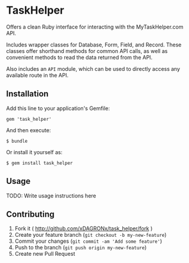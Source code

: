 # TaskHelper

Offers a clean Ruby interface for interacting with
the MyTaskHelper.com API.

Includes wrapper classes for Database, Form, Field, and Record.
These classes offer shorthand methods for common API calls, as
well as convenient methods to read the data returned from the API.

Also includes an `API` module, which can be used to directly access
any available route in the API.

## Installation

Add this line to your application's Gemfile:

    gem 'task_helper'

And then execute:

    $ bundle

Or install it yourself as:

    $ gem install task_helper

## Usage

TODO: Write usage instructions here

## Contributing

1. Fork it ( http://github.com/xDAGRONx/task_helper/fork )
2. Create your feature branch (`git checkout -b my-new-feature`)
3. Commit your changes (`git commit -am 'Add some feature'`)
4. Push to the branch (`git push origin my-new-feature`)
5. Create new Pull Request

